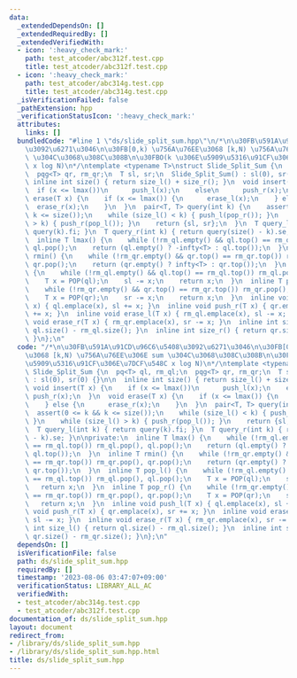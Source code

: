 ```yaml
---
data:
  _extendedDependsOn: []
  _extendedRequiredBy: []
  _extendedVerifiedWith:
  - icon: ':heavy_check_mark:'
    path: test_atcoder/abc312f.test.cpp
    title: test_atcoder/abc312f.test.cpp
  - icon: ':heavy_check_mark:'
    path: test_atcoder/abc314g.test.cpp
    title: test_atcoder/abc314g.test.cpp
  _isVerificationFailed: false
  _pathExtension: hpp
  _verificationStatusIcon: ':heavy_check_mark:'
  attributes:
    links: []
  bundledCode: "#line 1 \"ds/slide_split_sum.hpp\"\n/*\n\u30FB\u591A\u91CD\u96C6\u5408\
    \u3092\u6271\u3046\n\u30FB[0,k) \u756A\u76EE\u3068 [k,N) \u756A\u76EE\u306E sum\
    \ \u304C\u3068\u308C\u308B\n\u30FBO(k \u306E\u5909\u5316\u91CF\u306E\u7DCF\u548C\
    \ x log N)\n*/\ntemplate <typename T>\nstruct Slide_Split_Sum {\n  pq<T> ql, rm_ql;\n\
    \  pqg<T> qr, rm_qr;\n  T sl, sr;\n  Slide_Split_Sum() : sl(0), sr(0) {}\n\n \
    \ inline int size() { return size_l() + size_r(); }\n  void insert(T x) {\n  \
    \  if (x <= lmax())\n      push_l(x);\n    else\n      push_r(x);\n  }\n  void\
    \ erase(T x) {\n    if (x <= lmax()) {\n      erase_l(x);\n    } else {\n    \
    \  erase_r(x);\n    }\n  }\n  pair<T, T> query(int k) {\n    assert(0 <= k &&\
    \ k <= size());\n    while (size_l() < k) { push_l(pop_r()); }\n    while (size_l()\
    \ > k) { push_r(pop_l()); }\n    return {sl, sr};\n  }\n  T query_l(int k) { return\
    \ query(k).fi; }\n  T query_r(int k) { return query(size() - k).se; }\n\nprivate:\n\
    \  inline T lmax() {\n    while (!rm_ql.empty() && ql.top() == rm_ql.top()) rm_ql.pop(),\
    \ ql.pop();\n    return (ql.empty() ? -infty<T> : ql.top());\n  }\n  inline T\
    \ rmin() {\n    while (!rm_qr.empty() && qr.top() == rm_qr.top()) rm_qr.pop(),\
    \ qr.pop();\n    return (qr.empty() ? infty<T> : qr.top());\n  }\n  inline T pop_l()\
    \ {\n    while (!rm_ql.empty() && ql.top() == rm_ql.top()) rm_ql.pop(), ql.pop();\n\
    \    T x = POP(ql);\n    sl -= x;\n    return x;\n  }\n  inline T pop_r() {\n\
    \    while (!rm_qr.empty() && qr.top() == rm_qr.top()) rm_qr.pop(), qr.pop();\n\
    \    T x = POP(qr);\n    sr -= x;\n    return x;\n  }\n  inline void push_l(T\
    \ x) { ql.emplace(x), sl += x; }\n  inline void push_r(T x) { qr.emplace(x), sr\
    \ += x; }\n  inline void erase_l(T x) { rm_ql.emplace(x), sl -= x; }\n  inline\
    \ void erase_r(T x) { rm_qr.emplace(x), sr -= x; }\n  inline int size_l() { return\
    \ ql.size() - rm_ql.size(); }\n  inline int size_r() { return qr.size() - rm_qr.size();\
    \ }\n};\n"
  code: "/*\n\u30FB\u591A\u91CD\u96C6\u5408\u3092\u6271\u3046\n\u30FB[0,k) \u756A\u76EE\
    \u3068 [k,N) \u756A\u76EE\u306E sum \u304C\u3068\u308C\u308B\n\u30FBO(k \u306E\
    \u5909\u5316\u91CF\u306E\u7DCF\u548C x log N)\n*/\ntemplate <typename T>\nstruct\
    \ Slide_Split_Sum {\n  pq<T> ql, rm_ql;\n  pqg<T> qr, rm_qr;\n  T sl, sr;\n  Slide_Split_Sum()\
    \ : sl(0), sr(0) {}\n\n  inline int size() { return size_l() + size_r(); }\n \
    \ void insert(T x) {\n    if (x <= lmax())\n      push_l(x);\n    else\n     \
    \ push_r(x);\n  }\n  void erase(T x) {\n    if (x <= lmax()) {\n      erase_l(x);\n\
    \    } else {\n      erase_r(x);\n    }\n  }\n  pair<T, T> query(int k) {\n  \
    \  assert(0 <= k && k <= size());\n    while (size_l() < k) { push_l(pop_r());\
    \ }\n    while (size_l() > k) { push_r(pop_l()); }\n    return {sl, sr};\n  }\n\
    \  T query_l(int k) { return query(k).fi; }\n  T query_r(int k) { return query(size()\
    \ - k).se; }\n\nprivate:\n  inline T lmax() {\n    while (!rm_ql.empty() && ql.top()\
    \ == rm_ql.top()) rm_ql.pop(), ql.pop();\n    return (ql.empty() ? -infty<T> :\
    \ ql.top());\n  }\n  inline T rmin() {\n    while (!rm_qr.empty() && qr.top()\
    \ == rm_qr.top()) rm_qr.pop(), qr.pop();\n    return (qr.empty() ? infty<T> :\
    \ qr.top());\n  }\n  inline T pop_l() {\n    while (!rm_ql.empty() && ql.top()\
    \ == rm_ql.top()) rm_ql.pop(), ql.pop();\n    T x = POP(ql);\n    sl -= x;\n \
    \   return x;\n  }\n  inline T pop_r() {\n    while (!rm_qr.empty() && qr.top()\
    \ == rm_qr.top()) rm_qr.pop(), qr.pop();\n    T x = POP(qr);\n    sr -= x;\n \
    \   return x;\n  }\n  inline void push_l(T x) { ql.emplace(x), sl += x; }\n  inline\
    \ void push_r(T x) { qr.emplace(x), sr += x; }\n  inline void erase_l(T x) { rm_ql.emplace(x),\
    \ sl -= x; }\n  inline void erase_r(T x) { rm_qr.emplace(x), sr -= x; }\n  inline\
    \ int size_l() { return ql.size() - rm_ql.size(); }\n  inline int size_r() { return\
    \ qr.size() - rm_qr.size(); }\n};\n"
  dependsOn: []
  isVerificationFile: false
  path: ds/slide_split_sum.hpp
  requiredBy: []
  timestamp: '2023-08-06 03:47:07+09:00'
  verificationStatus: LIBRARY_ALL_AC
  verifiedWith:
  - test_atcoder/abc314g.test.cpp
  - test_atcoder/abc312f.test.cpp
documentation_of: ds/slide_split_sum.hpp
layout: document
redirect_from:
- /library/ds/slide_split_sum.hpp
- /library/ds/slide_split_sum.hpp.html
title: ds/slide_split_sum.hpp
---
```

